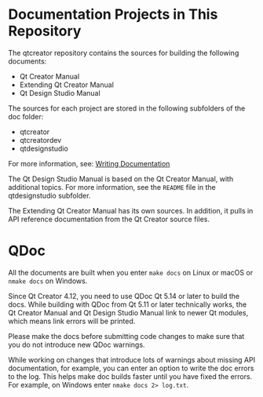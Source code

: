 # Documentation Projects in This Repository

The qtcreator repository contains the sources for building the following
documents:

- Qt Creator Manual
- Extending Qt Creator Manual
- Qt Design Studio Manual

The sources for each project are stored in the following subfolders of
the doc folder:

- qtcreator
- qtcreatordev
- qtdesignstudio

For more information, see:
[Writing Documentation](https://doc.qt.io/qtcreator-extending/qtcreator-documentation.html)

The Qt Design Studio Manual is based on the Qt Creator Manual, with
additional topics. For more information, see the `README` file in the
qtdesignstudio subfolder.

The Extending Qt Creator Manual has its own sources. In addition, it
pulls in API reference documentation from the Qt Creator source files.

# QDoc

All the documents are built when you enter `make docs` on Linux or
macOS or `nmake docs` on Windows.

Since Qt Creator 4.12, you need to use QDoc Qt 5.14 or later to build
the docs. While building with QDoc from Qt 5.11 or later technically
works, the Qt Creator Manual and Qt Design Studio Manual link to newer
Qt modules, which means link errors will be printed.

Please make the docs before submitting code changes to make sure that
you do not introduce new QDoc warnings.

While working on changes that introduce lots of warnings about missing API
documentation, for example, you can enter an option to write the doc
errors to the log. This helps make doc builds faster until you have
fixed the errors. For example, on Windows enter `nmake docs 2> log.txt`.

